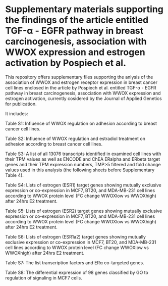 # Supplementary materials supporting the findings of the article entitled TGF-α - EGFR pathway in breast carcinogenesis, association with WWOX expression and estrogen activation by Pospiech et al.


This repository offers supplementary files supporting the anlysis of the association of WWOX and estrogen receptor expression in breast cancer cell lines enclosed in the article by Pospiech et al. entitled TGF-α - EGFR pathway in breast carcinogenesis, association with WWOX expression and estrogen activation, currently cosidered by the Journal of Applied Genetics for publication.


It includes:

Table S1: Influence of WWOX regulation on adhesion according to breast cancer cell lines.

Table S2: Influence of WWOX regulation and estradiol treatment on adhesion according to breast cancer cell lines.

Table S3: A list of all 13076 transcripts identified in examined cell lines with their TPM values as well as ENCODE and ChEA ERalpha and ERbeta target genes and their TPM expression numbers, TMP>5 filtered and fold change values used in this analysis (the following sheets before Supplementary Table 4).

Table S4: Lists of estrogen (ESR1) target genes showing mutually exclusive expression or co-expression in MCF7, BT20, and MDA-MB-231 cell lines according to WWOX protein level (FC change WWOXlow vs WWOXhigh) after 24hrs E2 treatment.

Table S5: Lists of estrogen (ESR2) target genes showing mutually exclusive expression or co-expression in MCF7, BT20, and MDA-MB-231 cell lines according to WWOX protein level (FC change WWOXlow vs WWOXhigh) after 24hrs E2 treatment.

Table S6: Lists of estrogen (ESR1a2) target genes showing mutually exclusive expression or co-expression in MCF7, BT20, and MDA-MB-231 cell lines according to WWOX protein level (FC change WWOXlow vs WWOXhigh) after 24hrs E2 treatment.

Table S7: The list transcription factors and ERα co-targeted genes.

Table S8: The differential expression of 98 genes classified by GO to regulation of signaling in MCF7 cells.

